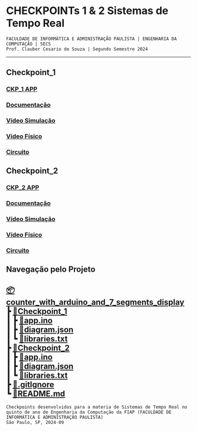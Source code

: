 # CHECKPOINTs 1 & 2 Sistemas de Tempo Real
`FACULDADE DE INFORMÁTICA E ADMINISTRAÇÃO PAULISTA | ENGENHARIA DA COMPUTAÇÃO | 5ECS`  
`Prof. Clauber Cesario de Souza | Segundo Semestre 2024`    

---

## Checkpoint_1
### [CKP_1 APP](/Checkpoint_1/)  
### [Documentação](https://1drv.ms/w/c/9a5e04166f216283/EUDuyNgmY7pItBBnl2c7xG8BUm9Lx-kga8gMyk11ovhozQ?e=mEBZr5)
### [Vídeo Simulação](https://drive.google.com/file/d/1FxPxD_-bIYpDkQexwF9b6WoZlwtmjpJE/view?usp=sharing)
### [Vídeo Físico](PREENCHER)
### [Circuito](https://wokwi.com/projects/409333311709327361)


## Checkpoint_2
### [CKP_2 APP](/Checkpoint_2/)  
### [Documentação](https://1drv.ms/w/c/9a5e04166f216283/ESoi98FwroxHm2CxZ8k741EBT8NUY6TprXW_HHx1eYPTog?e=g5c1Aa)
### [Vídeo Simulação](https://drive.google.com/file/d/159RY7LM2aGpP7VsIXYmvE1UFdmIgpnbn/view?usp=drive_link)
### [Vídeo Físico](https://drive.google.com/file/d/17hyeheiRjyy4L2enwrK_XQ2z2O3x1pO1/view?usp=sharing)
### [Circuito](https://wokwi.com/projects/409942316146904065)

## Navegação pelo Projeto  
[📦counter_with_arduino_and_7_segments_display](/README.md)  
 ┣ [📂Checkpoint_1](/Checkpoint_1/)  
 ┃ ┣ [📜app.ino](/Checkpoint_1/app.ino)  
 ┃ ┣ [📜diagram.json](/Checkpoint_1/diagram.json)   
 ┃ ┗ [📜libraries.txt](/Checkpoint_1/libraries.txt)   
 ┣ [📂Checkpoint_2](/Checkpoint_2/)     
 ┃ ┣ [📜app.ino](/Checkpoint_2/app.ino)   
 ┃ ┣ [📜diagram.json](/Checkpoint_2/diagram.json)     
 ┃ ┗ [📜libraries.txt](/Checkpoint_2/libraries.txt)     
 ┣ [📜.gitIgnore](/\.gitIgnore)     
 ┗ [📜README.md](/README.md)     
---
``Checkpoints desenvolvidos para a materia de Sistemas de Tempo Real no quinto de ano de Engenharia da Computação da FIAP (FACULDADE DE INFORMÁTICA E ADMINISTRAÇÃO PAULISTA)``  
`São Paulo, SP, 2024-09`
